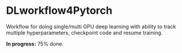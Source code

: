 # DLworkflow4Pytorch

Workflow for doing single/multi GPU deep learning with ability to track multiple hyperparameters, checkpoint code and resume training.

**In progress:** 75% done.
